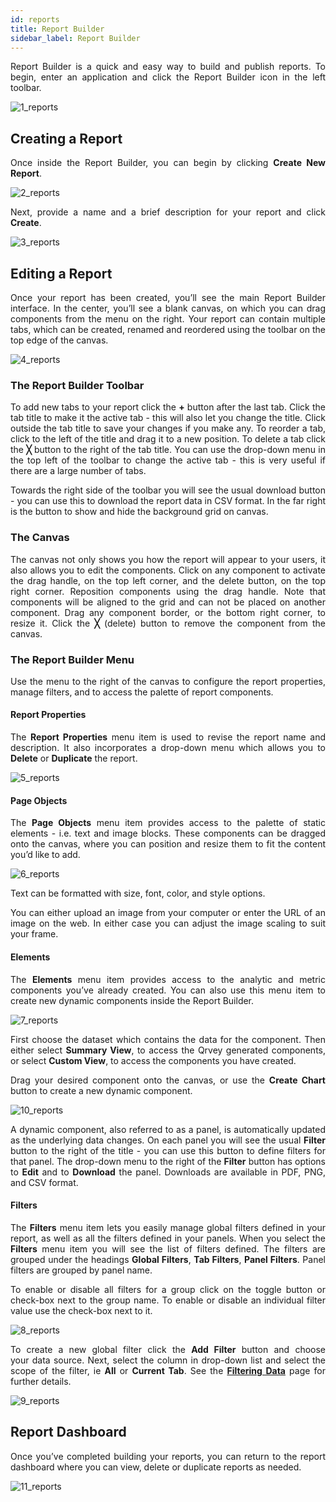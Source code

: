 ```yaml
---
id: reports
title: Report Builder
sidebar_label: Report Builder
---
```


<div style="text-align: justify">

Report Builder is a quick and easy way to build and publish reports. To begin, enter an application and click the Report Builder icon in the left toolbar.

![1_reports](https://s3.amazonaws.com/cdn.qrvey.com/documentation_assets/ui-docs/builders/3.4.4.1_reports/1_reports.png#thumbnail-20)

## Creating a Report
Once inside the Report Builder, you can begin by clicking **Create New Report**.

![2_reports](https://s3.amazonaws.com/cdn.qrvey.com/documentation_assets/ui-docs/builders/3.4.4.1_reports/2_reports.png#thumbnail-40)

Next, provide a name and a brief description for your report and click **Create**.

![3_reports](https://s3.amazonaws.com/cdn.qrvey.com/documentation_assets/ui-docs/builders/3.4.4.1_reports/3_reports.png#thumbnail-80)

## Editing a Report
Once your report has been created, you’ll see the main Report Builder interface. In the center, you’ll see a blank canvas, on which you can drag components from the menu on the right. Your report can contain multiple tabs, which can be created, renamed and reordered using the toolbar on the top edge of the canvas.

![4_reports](https://s3.amazonaws.com/cdn.qrvey.com/documentation_assets/ui-docs/builders/3.4.4.1_reports/4_reports.png#thumbnail)
### The Report Builder Toolbar
To add new tabs to your report click the **+** button after the last tab. Click the tab title to make it the active tab - this will also let you change the title. Click outside the tab title to save your changes if you make any. To reorder a tab, click to the left of the title and drag it to a new position. To delete a tab click the **╳** button to the right of the tab title. You can use the drop-down menu in the top left of the toolbar to change the active tab - this is very useful if there are a large number of tabs.

Towards the right side of the toolbar you will see the usual download button - you can use this to download the report data in CSV format. In the far right is the button to show and hide the background grid on canvas.

### The Canvas
The canvas not only shows you how the report will appear to your users, it also allows you to edit the components. Click on any component to activate the drag handle, on the top left corner, and the delete button, on the top right corner. Reposition components using the drag handle. Note that components will be aligned to the grid and can not be placed on another component. Drag any component border, or the bottom right corner, to resize it. Click the **╳** (delete) button to remove the component from the canvas.

### The Report Builder Menu

Use the menu to the right of the canvas to configure the report properties, manage filters, and to access the palette of report components. 

#### Report Properties

The **Report Properties** menu item is used to revise the report name and description. It also incorporates a drop-down menu which allows you to **Delete** or **Duplicate** the report.

![5_reports](https://s3.amazonaws.com/cdn.qrvey.com/documentation_assets/ui-docs/builders/3.4.4.1_reports/5_reports.png#thumbnail-40)

#### Page Objects

The **Page Objects** menu item provides access to the palette of static elements - i.e. text and image blocks. These components can be dragged onto the canvas, where you can position and resize them to fit the content you’d like to add. 

![6_reports](https://s3.amazonaws.com/cdn.qrvey.com/documentation_assets/ui-docs/builders/3.4.4.1_reports/6_reports.png#thumbnail-40)

Text can be formatted with size, font, color, and style options.

You can either upload an image from your computer or enter the URL of an image on the web. In either case you can adjust the image scaling to suit your frame.  

#### Elements

The **Elements** menu item provides access to the analytic and metric components you’ve already created. You can also use this menu item to create new dynamic components inside the Report Builder. 

![7_reports](https://s3.amazonaws.com/cdn.qrvey.com/documentation_assets/ui-docs/builders/3.4.4.1_reports/7_reports.png#thumbnail-40)

First choose the dataset which contains the data for the component. Then either select **Summary View**, to access the Qrvey generated components, or select **Custom View**, to access the components you have created. 

Drag your desired component onto the canvas, or use the **Create Chart** button to create a new dynamic component. 

![10_reports](https://s3.amazonaws.com/cdn.qrvey.com/documentation_assets/ui-docs/builders/3.4.4.1_reports/10_reports.png#thumbnail)

A dynamic component, also referred to as a panel, is automatically updated as the underlying data changes. On each panel you will see the usual **Filter** button to the right of the title - you can use this button to define filters for that panel. The drop-down menu to the right of the **Filter** button has options to **Edit** and to **Download** the panel. Downloads are available in PDF, PNG, and CSV format.


#### Filters

The **Filters** menu item lets you easily manage global filters defined in your report, as well as all the filters defined in your panels. When you select the **Filters** menu item you will see the list of filters defined. The filters are grouped under the headings **Global Filters**, **Tab Filters**, **Panel Filters**. Panel filters are grouped by panel name. 

To enable or disable all filters for a group click on the toggle button or check-box next to the group name. To enable or disable an individual filter value use the check-box next to it.  

![8_reports](https://s3.amazonaws.com/cdn.qrvey.com/documentation_assets/ui-docs/builders/3.4.4.1_reports/8_reports.png#thumbnail-40)

To create a new global filter click the **Add Filter** button and choose your data source. Next, select the column in drop-down list and select the scope of the filter, ie **All** or **Current Tab**. See the [**Filtering Data**](../dataviews/filtering) page for further details.

![9_reports](https://s3.amazonaws.com/cdn.qrvey.com/documentation_assets/ui-docs/builders/3.4.4.1_reports/9_reports.png#thumbnail)

## Report Dashboard

Once you’ve completed building your reports, you can return to the report dashboard  where you can view, delete or duplicate reports as needed. 

![11_reports](https://s3.amazonaws.com/cdn.qrvey.com/documentation_assets/ui-docs/builders/3.4.4.1_reports/11_reports.png#thumbnail)
